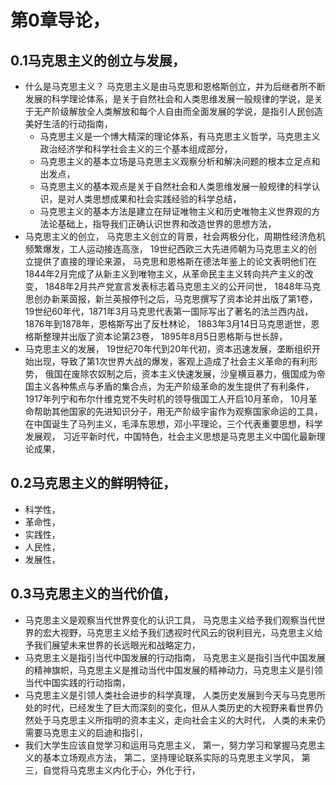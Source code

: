 # 第0章导论，
## 0.1马克思主义的创立与发展，
- 什么是马克思主义？
马克思主义是由马克思和恩格斯创立，并为后继者所不断发展的科学理论体系，是关于自然社会和人类思维发展一般规律的学说，是关于无产阶级解放全人类解放和每个人自由而全面发展的学说，是指引人民创造美好生活的行动指南，
   - 马克思主义是一个博大精深的理论体系，有马克思主义哲学，马克思主义政治经济学和科学社会主义的三个基本组成部分，
   - 马克思主义的基本立场是马克思主义观察分析和解决问题的根本立足点和出发点，
   - 马克思主义的基本观点是关于自然社会和人类思维发展一般规律的科学认识，是对人类思想成果和社会实践经验的科学总结，
   - 马克思主义的基本方法是建立在辩证唯物主义和历史唯物主义世界观的方法论基础上，指导我们正确认识世界和改造世界的思想方法，
- 马克思主义的创立，
马克思主义创立的背景，社会两极分化，周期性经济危机频繁爆发，工人运动接连高涨，
19世纪西欧三大先进师朝为马克思主义的创立提供了直接的理论来源，
马克思和恩格斯在德法年鉴上的论文表明他们在1844年2月完成了从新主义到唯物主义，从革命民主主义转向共产主义的改变，
1848年2月共产党宣言发表标志着马克思主义的公开问世，
1848年马克思创办新莱茵报，新兰英报停刊之后，马克思撰写了资本论并出版了第1卷，
19世纪60年代，1871年3月马克思代表第一国际写出了著名的法兰西内战，1876年到1878年，恩格斯写出了反杜林论，
1883年3月14日马克思逝世，恩格斯整理并出版了资本论第23卷，
1895年8月5日恩格斯与世长辞，
- 马克思主义的发展，
19世纪70年代到20年代初，资本迅速发展，垄断组织开始出现，导致了第1次世界大战的爆发，客观上造成了社会主义革命的有利形势，
俄国在废除农奴制之后，资本主义快速发展，沙皇横亘暴力，俄国成为帝国主义各种焦点与矛盾的集合点，为无产阶级革命的发生提供了有利条件，
1917年列宁和布尔什维克党不失时机的领导俄国工人开启10月革命，
10月革命帮助其他国家的先进知识分子，用无产阶级宇宙作为观察国家命运的工具，在中国诞生了马列主义，毛泽东思想，邓小平理论，三个代表重要思想，科学发展观，
习近平新时代，中国特色，社会主义思想是马克思主义中国化最新理论成果，
## 0.2马克思主义的鲜明特征，
- 科学性，
- 革命性，
- 实践性，
- 人民性，
- 发展性，
## 0.3马克思主义的当代价值，
- 马克思主义是观察当代世界变化的认识工具，
马克思主义给予我们观察当代世界的宏大视野，马克思主义给予我们透视时代风云的锐利目光，马克思主义给予我们展望未来世界的长远眼光和战略定力，
- 马克思主义是指引当代中国发展的行动指南，
马克思主义是指引当代中国发展的精神旗帜，马克思主义是推动当代中国发展的精神动力，马克思主义是引领当代中国实践的行动指南，
- 马克思主义是引领人类社会进步的科学真理，
人类历史发展到今天与马克思所处的时代，已经发生了巨大而深刻的变化，但从人类历史的大视野来看世界仍然处于马克思主义所指明的资本主义，走向社会主义的大时代，
人类的未来仍需要马克思主义的启迪和指引，
- 我们大学生应该自觉学习和运用马克思主义，
第一，努力学习和掌握马克思主义的基本立场观点方法，
第二，坚持理论联系实际的马克思主义学风，
第三，自觉将马克思主义内化于心，外化于行，
